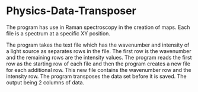 # Physics-Data-Transposer

The program has use in Raman spectroscopy in the creation of maps. Each file is a spectrum at a specific XY position.

The program takes the text file which has the wavenumber and intensity of a light source as separates rows in the file. The first row is the wavenumber and the remaining rows are the intensity values. The program reads the first row as the starting row of each file and then the program creates a new file for each additional row. This new file contains the wavenumber row and the intensity row. The program transposes the data set before it is saved. The output being 2 columns of data.
